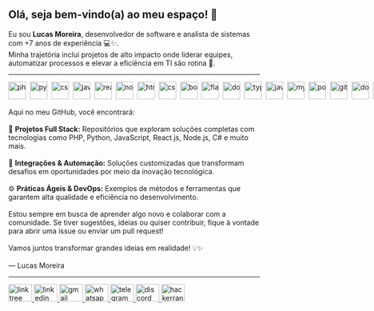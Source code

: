<h2 align="left">Olá, seja bem-vindo(a) ao meu espaço! 👋</h2>

<p align="left">
  Eu sou <strong>Lucas Moreira</strong>, desenvolvedor de software e analista de sistemas com +7 anos de experiência 💻✨.<br />
  Minha trajetória inclui projetos de alto impacto onde liderar equipes, automatizar processos e elevar a eficiência em TI são rotina 🚀.
</p>

<hr />

<!-- Container em Flex para ícones (esquerda) e GIF (direita) -->
<div style="
  display: flex;
  align-items: flex-start;   /* Alinha TOPO de ambos */
  justify-content: space-between;
  margin-bottom: 10px;
">

  <!-- Seção dos ícones -->
  <div style="white-space: nowrap;">
    <img src="https://cdn.jsdelivr.net/gh/devicons/devicon/icons/php/php-original.svg" height="35" alt="php" style="margin-right:4px;" />
    <img src="https://cdn.jsdelivr.net/gh/devicons/devicon/icons/python/python-original.svg" height="35" alt="python" style="margin-right:4px;" />
    <img src="https://cdn.jsdelivr.net/gh/devicons/devicon/icons/csharp/csharp-original.svg" height="35" alt="csharp" style="margin-right:4px;" />
    <img src="https://cdn.jsdelivr.net/gh/devicons/devicon/icons/javascript/javascript-original.svg" height="35" alt="javascript" style="margin-right:4px;" />
    <img src="https://cdn.jsdelivr.net/gh/devicons/devicon/icons/react/react-original.svg" height="35" alt="react" style="margin-right:4px;" />
    <img src="https://cdn.jsdelivr.net/gh/devicons/devicon/icons/nodejs/nodejs-original.svg" height="35" alt="nodejs" style="margin-right:4px;" />
    <img src="https://cdn.jsdelivr.net/gh/devicons/devicon/icons/html5/html5-original.svg" height="35" alt="html5" style="margin-right:4px;" />
    <img src="https://cdn.jsdelivr.net/gh/devicons/devicon/icons/css3/css3-original.svg" height="35" alt="css3" style="margin-right:4px;" />
    <img src="https://cdn.jsdelivr.net/gh/devicons/devicon/icons/bootstrap/bootstrap-original.svg" height="35" alt="bootstrap" style="margin-right:4px;" />
    <img src="https://cdn.jsdelivr.net/gh/devicons/devicon/icons/flask/flask-original.svg" height="35" alt="flask" style="margin-right:4px;" />
    <img src="https://cdn.jsdelivr.net/gh/devicons/devicon/icons/dotnetcore/dotnetcore-original.svg" height="35" alt="dotnetcore" style="margin-right:4px;" />
    <img src="https://cdn.jsdelivr.net/gh/devicons/devicon/icons/typescript/typescript-original.svg" height="35" alt="typescript" style="margin-right:4px;" />
    <img src="https://cdn.jsdelivr.net/gh/devicons/devicon/icons/java/java-original.svg" height="35" alt="java" style="margin-right:4px;" />
    <img src="https://cdn.jsdelivr.net/gh/devicons/devicon/icons/mysql/mysql-original.svg" height="35" alt="mysql" style="margin-right:4px;" />
    <img src="https://cdn.jsdelivr.net/gh/devicons/devicon/icons/postgresql/postgresql-original.svg" height="35" alt="postgresql" style="margin-right:4px;" />
    <img src="https://cdn.jsdelivr.net/gh/devicons/devicon/icons/git/git-original.svg" height="35" alt="git" style="margin-right:4px;" />
    <img src="https://cdn.jsdelivr.net/gh/devicons/devicon/icons/docker/docker-original.svg" height="35" alt="docker" style="margin-right:4px;" />
    <img src="https://cdn.jsdelivr.net/gh/devicons/devicon/icons/amazonwebservices/amazonwebservices-line-wordmark.svg" height="35" alt="aws" style="margin-right:4px;" />
    <img src="https://cdn.jsdelivr.net/gh/devicons/devicon/icons/azure/azure-original.svg" height="35" alt="azure" style="margin-right:4px;" />
  </div>

  <!-- Seção do GIF -->
  <div>
    <img
      src="https://media1.tenor.com/m/0Akz_GWDQyQAAAAC/star-wars-hello-there.gif"
      alt="Star Wars Hello There"
      height="35"
    />
  </div>
</div>

<p align="left">
  Aqui no meu GitHub, você encontrará:<br /><br />
  🚀 <strong>Projetos Full Stack:</strong> Repositórios que exploram soluções completas com tecnologias como PHP, Python, JavaScript, React.js, Node.js, C# e muito mais.<br /><br />
  🔌 <strong>Integrações & Automação:</strong> Soluções customizadas que transformam desafios em oportunidades por meio da inovação tecnológica.<br /><br />
  ⚙️ <strong>Práticas Ágeis & DevOps:</strong> Exemplos de métodos e ferramentas que garantem alta qualidade e eficiência no desenvolvimento.<br /><br />
  Estou sempre em busca de aprender algo novo e colaborar com a comunidade. Se tiver sugestões, ideias ou quiser contribuir, fique à vontade para abrir uma issue ou enviar um pull request!<br /><br />
  Vamos juntos transformar grandes ideias em realidade! 💡✨<br /><br />
  — Lucas Moreira
</p>

<hr />

<div align="left">
  <a href="https://linktr.ee/seudomain">
    <img src="https://raw.githubusercontent.com/maurodesouza/profile-readme-generator/master/src/assets/icons/social/linktree/default.svg" width="47" height="35" alt="linktree logo" />
  </a>
  <a href="https://www.linkedin.com/in/lucasabmoreira/">
    <img src="https://raw.githubusercontent.com/maurodesouza/profile-readme-generator/master/src/assets/icons/social/linkedin/default.svg" width="47" height="35" alt="linkedin logo" />
  </a>
  <a href="mailto:lucasabmoreira@gmail.com">
    <img src="https://raw.githubusercontent.com/maurodesouza/profile-readme-generator/master/src/assets/icons/social/gmail/default.svg" width="47" height="35" alt="gmail logo" />
  </a>
  <a href="https://wa.me/5521996582217">
    <img src="https://raw.githubusercontent.com/maurodesouza/profile-readme-generator/master/src/assets/icons/social/whatsapp/default.svg" width="47" height="35" alt="whatsapp logo" />
  </a>
  <a href="https://t.me/yourtelegramusername">
    <img src="https://raw.githubusercontent.com/maurodesouza/profile-readme-generator/master/src/assets/icons/social/telegram/default.svg" width="47" height="35" alt="telegram logo" />
  </a>
  <a href="https://discordapp.com/users/yourdiscordid">
    <img src="https://raw.githubusercontent.com/maurodesouza/profile-readme-generator/master/src/assets/icons/social/discord/default.svg" width="47" height="35" alt="discord logo" />
  </a>
  <a href="https://www.hackerrank.com/yourusername">
    <img src="https://raw.githubusercontent.com/maurodesouza/profile-readme-generator/master/src/assets/icons/social/hackerrank/default.svg" width="47" height="35" alt="hackerrank logo" />
  </a>
</div>
